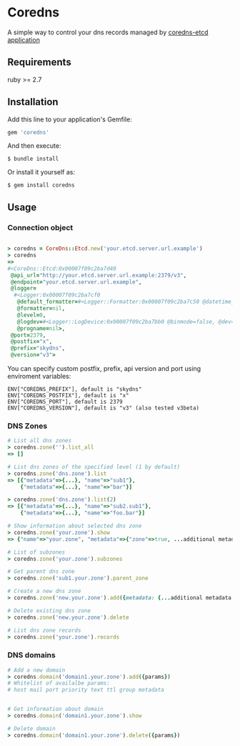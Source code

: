 # Coredns
A simple way to control your dns records managed by [coredns-etcd application](https://coredns.io/plugins/etcd/)

## Requirements
ruby >= 2.7

## Installation

Add this line to your application's Gemfile:

```ruby
gem 'coredns'
```

And then execute:

    $ bundle install

Or install it yourself as:

    $ gem install coredns

## Usage

### Connection object
```ruby

> coredns = CoreDns::Etcd.new('your.etcd.server.url.example')
> coredns
=> 
#<CoreDns::Etcd:0x00007f09c2ba7d40
 @api_url="http://your.etcd.server.url.example:2379/v3",
 @endpoint="your.etcd.server.url.example",
 @logger=
  #<Logger:0x00007f09c2ba7cf0
   @default_formatter=#<Logger::Formatter:0x00007f09c2ba7c50 @datetime_format=nil>,
   @formatter=nil,
   @level=0,
   @logdev=#<Logger::LogDevice:0x00007f09c2ba7bb0 @binmode=false, @dev=#<IO:<STDOUT>>, @filename=nil, @mon_data=#<Monitor:0x00007f09c2ba7b88>, @mon_data_owner_object_id=49820, @shift_age=nil, @shift_period_suffix=nil, @shift_size=nil>,
   @progname=nil>,
 @port=2379,
 @postfix="x",
 @prefix="skydns",
 @version="v3">
```

You can specify custom postfix, prefix, api version and port using enviroment variables:
```
ENV["COREDNS_PREFIX"], default is "skydns"
ENV["COREDNS_POSTFIX"], default is "x"
ENV["COREDNS_PORT"], default is 2379
ENV["COREDNS_VERSION"], default is "v3" (also tested v3beta)
```

### DNS Zones
```ruby
# List all dns zones
> coredns.zone('').list_all
=> []

# List dns zones of the specified level (1 by default)
> coredns.zone('dns.zone').list
=> [{"metadata"=>{...}, "name"=>"sub1"},
    {"metadata"=>{...}, "name"=>"bar"}]

> coredns.zone('dns.zone').list(2)
=> [{"metadata"=>{...}, "name"=>"sub2.sub1"},
    {"metadata"=>{...}, "name"=>"foo.bar"}]

# Show information about selected dns zone
> coredns.zone('your.zone').show
=> {"name"=>"your.zone", "metadata"=>{"zone"=>true, ...additional metadata information... }}

# List of subzones
> coredns.zone('your.zone').subzones

# Get parent dns zone
> coredns.zone('sub1.your.zone').parent_zone

# Create a new dns zone
> coredns.zone('new.your.zone').add({metadata: {...additional metadata infromation...}})

# Delete existing dns zone
> coredns.zone('new.your.zone').delete

# List dns zone records
> coredns.zone('your.zone').records
```

### DNS domains
```ruby
# Add a new domain
> coredns.domain('domain1.your.zone').add({params})
# Whitelist of availalbe params:
# host mail port priority text ttl group metadata


# Get information about domain
> coredns.domain('domain1.your.zone').show

# Delete domain
> coredns.domain('domain1.your.zone').delete({params})
```
